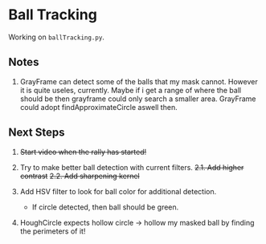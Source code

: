 # Ball Tracking

Working on `ballTracking.py`.

## Notes
1. GrayFrame can detect some of the balls that my mask cannot. However it is quite useles, currently. Maybe if i get a range of where the ball should be then grayframe could only search a smaller area. GrayFrame could adopt findApproximateCircle aswell then.

## Next Steps

1. ~~Start video when the rally has started!~~
2. Try to make better ball detection with current filters.
    ~~2.1. Add higher contrast~~
    ~~2.2. Add sharpening kernel~~  

3. Add HSV filter to look for ball color for additional detection.
    - If circle detected, then ball should be green.
4. HoughCircle expects hollow circle -> hollow my masked ball by finding the perimeters of it!